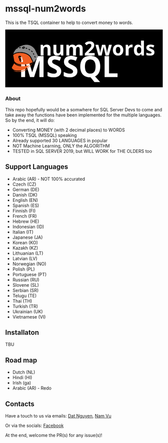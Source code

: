 # mssql-num2words
This is the TSQL container to help to convert money to words.

![Alt text](icon.png?raw=true "mssql-num2words icon")

### About
This repo hopefully would be a somwhere for SQL Server Devs to come and take away the functions have been implemented for the multiple languages.
So by the end, it will do:
* Converting MONEY (with 2 decimal places) to WORDS
* 100% TSQL (MSSQL) speaking
* Already supported 30 LANGUAGES in popular
* NOT Machine Learning, ONLY the ALGORITHM
* TESTED in SQL SERVER 2019, but WILL WORK for THE OLDERS too

## Support Languages
* Arabic (AR) - NOT 100% accurated
* Czech (CZ)
* German (DE)
* Danish (DK)
* English (EN)
* Spanish (ES)
* Finnish (FI)
* French (FR)
* Hebrew (HE)
* Indonesian (ID)
* Italian (IT)
* Japanese (JA)
* Korean (KO)
* Kazakh (KZ)
* Lithuanian (LT)
* Latvian (LV)
* Norwegian (NO)
* Polish (PL)
* Portuguese (PT)
* Russian (RU)
* Slovene (SL)
* Serbian (SR)
* Telugu (TE)
* Thai (TH)
* Turkish (TR)
* Ukrainian (UK)
* Vietnamese (VI)


## Installaton
TBU


## Road map
* Dutch (NL)
* Hindi (HI)
* Irish (ga)
* Arabic (AR) - Redo


## Contacts
Have a touch to us via emails: [Dat Nguyen](mailto:datnguyen.it09@gmail.com),  [Nam Vu](mailto:yvisvu@gmail.com)

Or via the socials: [Facebook](https://www.facebook.com/mssqlnum2words)

At the end, welcome the PR(s) for any issue(s)!